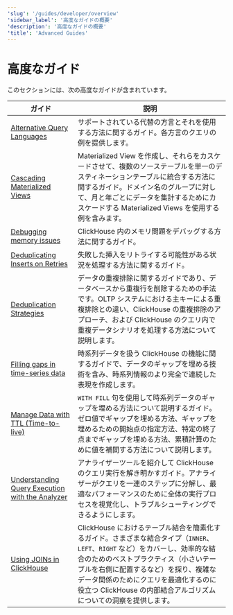 ```yaml
---
'slug': '/guides/developer/overview'
'sidebar_label': '高度なガイドの概要'
'description': '高度なガイドの概要'
'title': 'Advanced Guides'
---
```





# 高度なガイド

このセクションには、次の高度なガイドが含まれています。

| ガイド                                                                                                                  | 説明                                                                                                                                                                                                                                                                                                                                    |
|------------------------------------------------------------------------------------------------------------------------|------------------------------------------------------------------------------------------------------------------------------------------------------------------------------------------------------------------------------------------------------------------------------------------------------------------------------------------------|
| [Alternative Query Languages](../developer/alternative-query-languages)                                         | サポートされている代替の方言とそれを使用する方法に関するガイド。各方言のクエリの例を提供します。                                                                                                                                                                                                                                   |
| [Cascading Materialized Views](../developer/cascading-materialized-views)                                       | Materialized View を作成し、それらをカスケードさせて、複数のソーステーブルを単一のデスティネーションテーブルに統合する方法に関するガイド。ドメイン名のグループに対して、月と年ごとにデータを集計するためにカスケードする Materialized Views を使用する例を含みます。                                                                              |
| [Debugging memory issues](../developer/debugging-memory-issues)                                                 | ClickHouse 内のメモリ問題をデバッグする方法に関するガイド。                                                                                                                                                                                                                                                                                       |
| [Deduplicating Inserts on Retries](../developer/deduplicating-inserts-on-retries)                               | 失敗した挿入をリトライする可能性がある状況を処理する方法に関するガイド。                                                                                                                                                                                                                                                                      |
| [Deduplication Strategies](../developer/deduplication)                                                          | データの重複排除に関するガイドであり、データベースから重複行を削除するための手法です。OLTP システムにおける主キーによる重複排除との違い、ClickHouse の重複排除のアプローチ、および ClickHouse のクエリ内で重複データシナリオを処理する方法について説明します。                                          |
| [Filling gaps in time-series data](../developer/time-series-filling-gaps)                                       | 時系列データを扱う ClickHouse の機能に関するガイドで、データのギャップを埋める技術を含み、時系列情報のより完全で連続した表現を作成します。                                                                                                                |
| [Manage Data with TTL (Time-to-live)](../developer/ttl)                                                         | `WITH FILL` 句を使用して時系列データのギャップを埋める方法について説明するガイド。ゼロ値でギャップを埋める方法、ギャップを埋めるための開始点の指定方法、特定の終了点までギャップを埋める方法、累積計算のために値を補間する方法について説明します。                                                     |
| [Understanding Query Execution with the Analyzer](../developer/understanding-query-execution-with-the-analyzer) | アナライザーツールを紹介して ClickHouse のクエリ実行を解き明かすガイド。アナライザーがクエリを一連のステップに分解し、最適なパフォーマンスのために全体の実行プロセスを視覚化し、トラブルシューティングできるようにします。                                                                               |
| [Using JOINs in ClickHouse](../joining-tables)                                                                  | ClickHouse におけるテーブル結合を簡素化するガイド。さまざまな結合タイプ（`INNER`、`LEFT`、`RIGHT` など）をカバーし、効率的な結合のためのベストプラクティス（小さいテーブルを右側に配置するなど）を探り、複雑なデータ関係のためにクエリを最適化するのに役立つ ClickHouse の内部結合アルゴリズムについての洞察を提供します。 |
